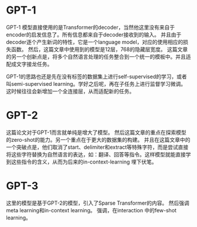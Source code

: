 # GPT-1
GPT-1 模型直接使用的是Transformer的decoder，当然他这里没有来自于encoder的启发信息了。所有信息都来自于decoder接收到的输入。
并且由于decoder逐个产生新词的特性，它是一个language model，对应的使用相应的损失函数。
然后，这篇文章中使用到的模型是12层，768的隐藏层宽度。
这篇文章的另一个创新点是，将多个自然语言处理的任务整合到一个统一的模板中。并且适配成文字接龙任务。

GPT-1的思路也还是先在没有标签的数据集上进行self-supervised的学习，或者叫semi-supervised learning。学好之后呢，再在子任务上进行监督学习微调。这时候往往会新增加一个全连接层，从而适配新的任务。

# GPT-2
这篇论文对于GPT-1而言就单纯是增大了模型。
然后这篇文章的重点在探索模型的zero-shot的能力。另一个重点在于更大的数据集的构建。
并且在这篇文章中的一个突破点是，他们取消了start、delimiter和extract等特殊字符，而是尝试直接将这些字符替换为自然语言的表达，如：翻译、回答等指令。这样模型就能直接学到这些指令的含义，从而为后来的in-context-learning 埋下伏笔。 


# GPT-3
这里的模型是基于GPT-2的模型，引入了Sparse Transformer的内容。
然后强调meta learning和in-context learning。
强调，在interaction 中的few-shot learning。





